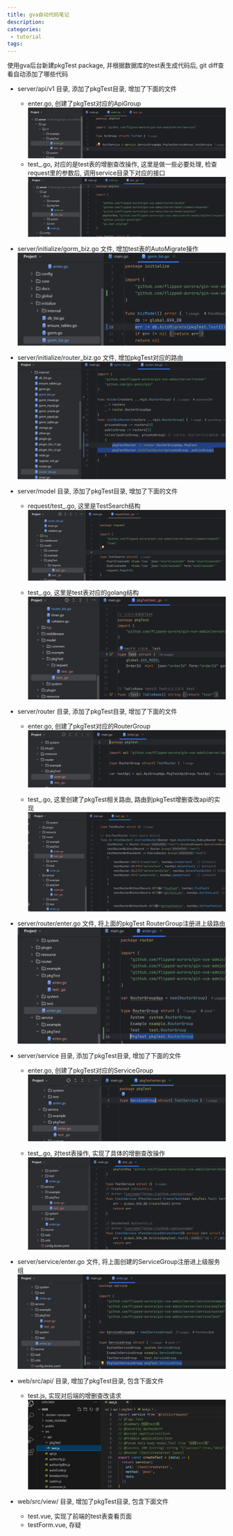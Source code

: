 ```yaml
---
title: gva自动代码笔记
description:
categories:
 - tutorial
tags:
---
```

使用gva后台新建pkgTest package, 并根据数据库的test表生成代码后, git diff查看自动添加了哪些代码  
- server/api/v1 目录, 添加了pkgTest目录, 增加了下面的文件 
  - enter.go, 创建了pkgTest对应的ApiGroup
![alt text](images/image.png)  
  - test_.go, 对应的是test表的增删查改操作, 这里是做一些必要处理, 检查request里的参数后, 调用service目录下对应的接口
![alt text](images/image-1.png)

- server/initialize/gorm_biz.go 文件, 增加test表的AutoMigrate操作
![alt text](images/image-2.png)

- server/initialize/router_biz.go 文件, 增加pkgTest对应的路由
![alt text](images/image-3.png)

- server/model 目录, 添加了pkgTest目录, 增加了下面的文件
  - request/test_.go, 这里是TestSearch结构
  ![alt text](images/image-4.png)

  - test_.go, 这里是test表对应的golang结构
  ![alt text](images/image-5.png)

- server/router 目录, 添加了pkgTest目录, 增加了下面的文件
  - enter.go, 创建了pkgTest对应的RouterGroup
  ![alt text](images/image-6.png)

  - test_.go, 这里创建了pkgTest相关路由, 路由到pkgTest增删查改api的实现
  ![alt text](images/image-7.png)

- server/router/enter.go 文件, 将上面的pkgTest RouterGroup注册进上级路由
![alt text](images/image-8.png)

- server/service 目录, 添加了pkgTest目录, 增加了下面的文件
  - enter.go, 创建了pkgTest对应的ServiceGroup
  ![alt text](images/image-9.png)

  - test_.go, 对test表操作, 实现了具体的增删查改操作
  ![alt text](images/image-10.png)

- server/service/enter.go 文件, 将上面创建的ServiceGroup注册进上级服务组
![alt text](images/image-11.png)

- web/src/api/ 目录, 增加了pkgTest目录, 包含下面文件
  - test.js, 实现对后端的增删查改请求
  ![alt text](images/image-12.png)

- web/src/view/ 目录, 增加了pkgTest目录, 包含下面文件
  - test.vue, 实现了前端的test表查看页面
  - testForm.vue, 存疑
